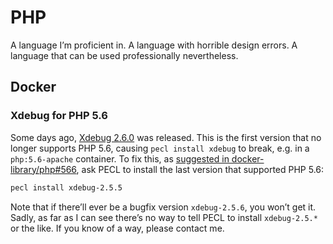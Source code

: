 # PHP

A language I’m proficient in. 
A language with horrible design errors. 
A language that can be used professionally nevertheless.

## Docker

### Xdebug for PHP 5.6

Some days ago, [Xdebug 2.6.0](https://derickrethans.nl/xdebug-26.html) was released. 
This is the first version that no longer supports PHP 5.6, causing `pecl install xdebug` to break, e.g. in a `php:5.6-apache` container. 
To fix this, as [suggested in docker-library/php#566](https://github.com/docker-library/php/issues/566#issuecomment-362094015), ask PECL to install the last version that supported PHP 5.6: 

```sh
pecl install xdebug-2.5.5
```

Note that if there’ll ever be a bugfix version `xdebug-2.5.6`, you won’t get it. 
Sadly, as far as I can see there’s no way to tell PECL to install `xdebug-2.5.*` or the like. 
If you know of a way, please contact me.
